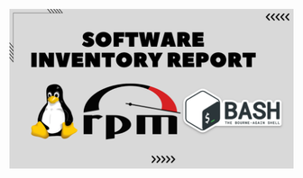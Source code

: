 ![image alt](https://github.com/AdhmAbdein/Software-Inventory-Report/blob/89b69a9b13e48f193d66e5f4dabf3580180c0d7e/image.png)
